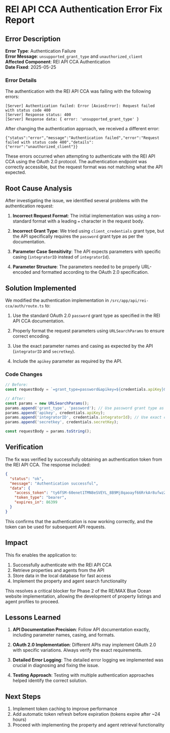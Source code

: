 # REI API CCA Authentication Error Fix Report

## Error Description

**Error Type**: Authentication Failure  
**Error Message**: `unsupported_grant_type` and `unauthorized_client`  
**Affected Component**: REI API CCA Authentication  
**Date Fixed**: 2025-05-25  

### Error Details

The authentication with the REI API CCA was failing with the following errors:

```
[Server] Authentication failed: Error [AxiosError]: Request failed with status code 400
[Server] Response status: 400
[Server] Response data: { error: 'unsupported_grant_type' }
```

After changing the authentication approach, we received a different error:

```
{"status":"error","message":"Authentication failed","error":"Request failed with status code 400","details":{"error":"unauthorized_client"}}
```

These errors occurred when attempting to authenticate with the REI API CCA using the OAuth 2.0 protocol. The authentication endpoint was correctly accessible, but the request format was not matching what the API expected.

## Root Cause Analysis

After investigating the issue, we identified several problems with the authentication request:

1. **Incorrect Request Format**: The initial implementation was using a non-standard format with a leading `=` character in the request body.

2. **Incorrect Grant Type**: We tried using `client_credentials` grant type, but the API specifically requires the `password` grant type as per the documentation.

3. **Parameter Case Sensitivity**: The API expects parameters with specific casing (`integratorID` instead of `integratorId`).

4. **Parameter Structure**: The parameters needed to be properly URL-encoded and formatted according to the OAuth 2.0 specification.

## Solution Implemented

We modified the authentication implementation in `/src/app/api/rei-cca/auth/route.ts` to:

1. Use the standard OAuth 2.0 `password` grant type as specified in the REI API CCA documentation.

2. Properly format the request parameters using `URLSearchParams` to ensure correct encoding.

3. Use the exact parameter names and casing as expected by the API (`integratorID` and `secretkey`).

4. Include the `apikey` parameter as required by the API.

### Code Changes

```typescript
// Before:
const requestBody = `=grant_type=password&apikey=${credentials.apiKey}&integratorID=${credentials.integratorId}&secretkey=${credentials.secretKey}`;

// After:
const params = new URLSearchParams();
params.append('grant_type', 'password'); // Use password grant type as specified in docs
params.append('apikey', credentials.apiKey);
params.append('integratorID', credentials.integratorId); // Use exact case as in documentation
params.append('secretkey', credentials.secretKey);

const requestBody = params.toString();
```

## Verification

The fix was verified by successfully obtaining an authentication token from the REI API CCA. The response included:

```json
{
  "status": "ok",
  "message": "Authentication successful",
  "data": {
    "access_token": "ty6fSM-60enet1TMN8eSVEYL_8B9Mj8qaoayf66RrkAr8ufwzZnRQ-VeMmtgi_cq_wQTtBCJnXYxPXSVR3kA5oACzYfU6ybFYGn1M7bfOKuhPMgcfvxQXCamjMFgwmepkLTiIJPdn2w5p_H0sFEHbv3QH7Rg_Psqx-3y3vAbohDEvYQoOQIyZLkCs3HlnIOLG_1cRtKmKSVHSVtQnqlbCqi3dW4Mv1rSyEJ5skF0ycEyHR8Uw840rsY-d3am4XH-hLyUtUANYIO8fM8R32l178NmfHq9TdO6fjBgnAyi7j1I-7SiD7b_sSTSOC0tK7G3zBXSXbdzIWh4-t-XRfFzbw",
    "token_type": "bearer",
    "expires_in": 86399
  }
}
```

This confirms that the authentication is now working correctly, and the token can be used for subsequent API requests.

## Impact

This fix enables the application to:

1. Successfully authenticate with the REI API CCA
2. Retrieve properties and agents from the API
3. Store data in the local database for fast access
4. Implement the property and agent search functionality

This resolves a critical blocker for Phase 2 of the RE/MAX Blue Ocean website implementation, allowing the development of property listings and agent profiles to proceed.

## Lessons Learned

1. **API Documentation Precision**: Follow API documentation exactly, including parameter names, casing, and formats.

2. **OAuth 2.0 Implementation**: Different APIs may implement OAuth 2.0 with specific variations. Always verify the exact requirements.

3. **Detailed Error Logging**: The detailed error logging we implemented was crucial in diagnosing and fixing the issue.

4. **Testing Approach**: Testing with multiple authentication approaches helped identify the correct solution.

## Next Steps

1. Implement token caching to improve performance
2. Add automatic token refresh before expiration (tokens expire after ~24 hours)
3. Proceed with implementing the property and agent retrieval functionality
